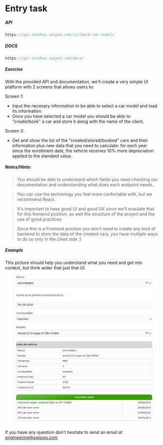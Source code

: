 # Entry task

##### API
```javascript
https://api-sandbox.swipoo.com/v1/check-car-models
```

##### DOCS

```javascript
https://api-sandbox.swipoo.com/docs/
```

##### Exercise

With the provided API and documentation, we'll create a very simple UI platform with 2 screens that allows users to:

Screen 1:
- Input the necesary information to be able to select a car model and load its information.
- Once you have selected a car model you should be able to "create/book" a car and store it along with the name of the client.

Screen 2:
- Get and show the list of the "created/stored/booked" cars and their information plus new data that you need to calculate: for each year since the enrollment date, the vehicle receives 10% more depreciation applied to the standard value.

##### Notes/Hints:

> You should be able to understand which fields you need checking our documentation and understanding what does each endpoint needs.

> You can use the technology you feel more confortable with, but we recommend React.

> It's important to have good UI and good UX since we'll evaulate that for this frontend position, as well the structure of the project and the use of good practices.

> Since this is a Frontend position you don't need to create any kind of backend to store the data of the created cars, you have multiple ways to do so only in the client side :) 

##### Example

This picture should help you understand what you need and get into context, but think wider that just that UI.

![img](img.png)



If you have any question don't hesitate to send an email at [engineering@swipoo.com](mailto:engineering@swipoo.com)
